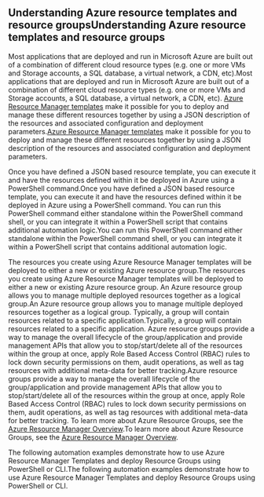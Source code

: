 ## <a name="understanding-azure-resource-templates-and-resource-groups"></a><span data-ttu-id="29bc8-101">Understanding Azure resource templates and resource groups</span><span class="sxs-lookup"><span data-stu-id="29bc8-101">Understanding Azure resource templates and resource groups</span></span>
<span data-ttu-id="29bc8-102">Most applications that are deployed and run in Microsoft Azure are built out of a combination of different cloud resource types (e.g. one or more VMs and Storage accounts, a SQL database, a virtual network, a CDN, etc).</span><span class="sxs-lookup"><span data-stu-id="29bc8-102">Most applications that are deployed and run in Microsoft Azure are built out of a combination of different cloud resource types (e.g. one or more VMs and Storage accounts, a SQL database, a virtual network, a CDN, etc).</span></span>  <span data-ttu-id="29bc8-103">[Azure Resource Manager templates](../articles/resource-group-authoring-templates.md) make it possible for you to deploy and manage these different resources together by using a JSON description of the resources and associated configuration and deployment parameters.</span><span class="sxs-lookup"><span data-stu-id="29bc8-103">[Azure Resource Manager templates](../articles/resource-group-authoring-templates.md) make it possible for you to deploy and manage these different resources together by using a JSON description of the resources and associated configuration and deployment parameters.</span></span>

<span data-ttu-id="29bc8-104">Once you have defined a JSON based resource template, you can execute it and have the resources defined within it be deployed in Azure using a PowerShell command.</span><span class="sxs-lookup"><span data-stu-id="29bc8-104">Once you have defined a JSON based resource template, you can execute it and have the resources defined within it be deployed in Azure using a PowerShell command.</span></span>  <span data-ttu-id="29bc8-105">You can run this PowerShell command either standalone within the PowerShell command shell, or you can integrate it within a PowerShell script that contains additional automation logic.</span><span class="sxs-lookup"><span data-stu-id="29bc8-105">You can run this PowerShell command either standalone within the PowerShell command shell, or you can integrate it within a PowerShell script that contains additional automation logic.</span></span>

<span data-ttu-id="29bc8-106">The resources you create using Azure Resource Manager templates will be deployed to either a new or existing Azure resource group.</span><span class="sxs-lookup"><span data-stu-id="29bc8-106">The resources you create using Azure Resource Manager templates will be deployed to either a new or existing Azure resource group.</span></span>  <span data-ttu-id="29bc8-107">An Azure resource group allows you to manage multiple deployed resources together as a logical group.</span><span class="sxs-lookup"><span data-stu-id="29bc8-107">An Azure resource group allows you to manage multiple deployed resources together as a logical group.</span></span> <span data-ttu-id="29bc8-108">Typically, a group will contain resources related to a specific application.</span><span class="sxs-lookup"><span data-stu-id="29bc8-108">Typically, a group will contain resources related to a specific application.</span></span>  <span data-ttu-id="29bc8-109">Azure resource groups provide a way to manage the overall lifecycle of the group/application and provide management APIs that allow you to stop/start/delete all of the resources within the group at once, apply Role Based Access Control (RBAC) rules to lock down security permissions on them, audit operations, as well as tag resources with additional meta-data for better tracking.</span><span class="sxs-lookup"><span data-stu-id="29bc8-109">Azure resource groups provide a way to manage the overall lifecycle of the group/application and provide management APIs that allow you to stop/start/delete all of the resources within the group at once, apply Role Based Access Control (RBAC) rules to lock down security permissions on them, audit operations, as well as tag resources with additional meta-data for better tracking.</span></span> <span data-ttu-id="29bc8-110">To learn more about Azure Resource Groups, see the [Azure Resource Manager Overview](https://azure.microsoft.com/documentation/articles/resource-group-overview/).</span><span class="sxs-lookup"><span data-stu-id="29bc8-110">To learn more about Azure Resource Groups, see the [Azure Resource Manager Overview](https://azure.microsoft.com/documentation/articles/resource-group-overview/).</span></span> 

<span data-ttu-id="29bc8-111">The following automation examples demonstrate how to use Azure Resource Manager Templates and deploy Resource Groups using PowerShell or CLI.</span><span class="sxs-lookup"><span data-stu-id="29bc8-111">The following automation examples demonstrate how to use Azure Resource Manager Templates and deploy Resource Groups using PowerShell or CLI.</span></span>

